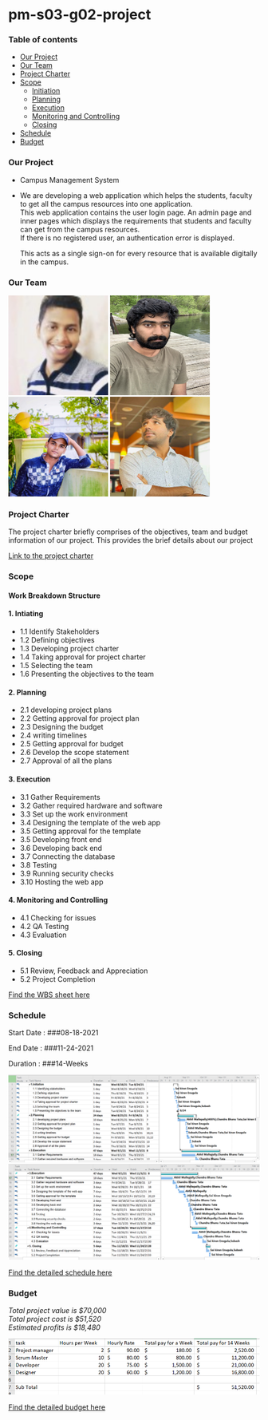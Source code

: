 # pm-s03-g02-project

### Table of contents
  * [Our Project](https://github.com/akhilmallepally/pm-s03-g02-project#our-project)
  * [Our Team](https://github.com/akhilmallepally/pm-s03-g02-project#our-team)
  * [Project Charter](https://github.com/akhilmallepally/pm-s03-g02-project#project-charter)
  * [Scope](https://github.com/akhilmallepally/pm-s03-g02-project#scope)
    * [Initiation](https://github.com/akhilmallepally/pm-s03-g02-project#1-intiating)
    * [Planning](https://github.com/akhilmallepally/pm-s03-g02-project/blob/main/README.md#2-planning)
    * [Execution](https://github.com/akhilmallepally/pm-s03-g02-project#3-execution)
    * [Monitoring and Controlling](https://github.com/akhilmallepally/pm-s03-g02-project#4-monitoring-and-controlling)
    * [Closing](https://github.com/akhilmallepally/pm-s03-g02-project#5-closing)
  * [Schedule](https://github.com/akhilmallepally/pm-s03-g02-project#schedule)
  * [Budget](https://github.com/akhilmallepally/pm-s03-g02-project#budget)

### Our Project
* Campus Management System
* We are developing a web application which helps the students, faculty to get all the campus resources into one application.</br>
  This web application contains the user login page. An admin page and inner pages which displays the requirements that students and faculty can get from the campus resources.</br> If there is no registered user, an authentication error is displayed. 
  
  This acts as a single sign-on for every resource that is available digitally in the campus.

### Our Team

<img src="/Images/subash_nethra.jpg" alt="subhash" height= "200" width="200"/>  <img src="/Images/sai_enugula.jpg" alt="sai" height= "200" width="200"/> <img src="/Images/chandra_bhanu.jpg" alt="chandra" height= "200" width="200"/> <img src="/Images/akhil_mallepally.JPG" alt="akhil" height= "200" width="200"/>



### Project Charter

The project charter briefly comprises of the objectives, team and budget information of our project. This provides the brief details about our project

 [Link to the project charter ](https://github.com/akhilmallepally/pm-s03-g02-project/tree/main/charter_files/charter.md)

### Scope

#### Work Breakdown Structure

#### 1. Intiating
 * 1.1 Identify Stakeholders
 * 1.2 Defining objectives
 * 1.3 Developing project charter
 * 1.4 Taking approval for project charter
 * 1.5 Selecting the team
 * 1.6 Presenting the objectives to the team
 
#### 2. Planning 
 * 2.1 developing project plans
 * 2.2 Getting approval for project plan
 * 2.3 Designing the budget
 * 2.4 writing timelines
 * 2.5 Getting approval for budget 
 * 2.6 Develop the scope statement  
 * 2.7 Approval of all the plans
 
#### 3. Execution
  * 3.1 Gather Requirements
  * 3.2 Gather required hardware and software
  * 3.3 Set up the work environment
  * 3.4 Designing the template of the web app
  * 3.5 Getting approval for the template
  * 3.5 Developing front end
  * 3.6 Developing back end
  * 3.7 Connecting the database
  * 3.8 Testing
  * 3.9 Running security checks
  * 3.10 Hosting the web app

#### 4. Monitoring and Controlling
  * 4.1 Checking for issues
  * 4.2 QA Testing
  * 4.3 Evaluation
  
#### 5. Closing
  * 5.1 Review, Feedback and Appreciation
  * 5.2 Project Completion
 
 [Find the WBS sheet here](https://github.com/akhilmallepally/pm-s03-g02-project/blob/main/scope/wbs.mpp)

### Schedule
 Start Date : ###08-18-2021
 
 End Date : ###11-24-2021
 
 Duration : ###14-Weeks
 
 ![](Images/scheduless1.PNG)
 ![](Images/scheduless2.PNG)

 [Find the detailed schedule here](schedule.mpp)
 
### Budget
<i>Total project value is $70,000 <br>
Total project cost is $51,520 <br>
Estimated profits is $18,480 <br></i>

![](budget/img.PNG)

[Find the detailed budget here](https://github.com/akhilmallepally/pm-s03-g02-project/blob/main/budget/budget.xlsx)
